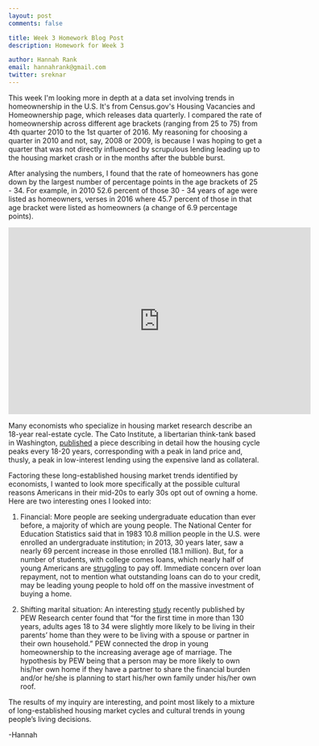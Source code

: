 ```yaml
---
layout: post
comments: false

title: Week 3 Homework Blog Post
description: Homework for Week 3

author: Hannah Rank
email: hannahrank@gmail.com
twitter: sreknar
---
```


This week I'm looking more in depth at a data set involving trends in homeownership in the U.S.
It's from Census.gov's Housing Vacancies and Homeownership page, which releases data quarterly. I compared the rate of homeownership across different age brackets (ranging from 25 to 75) from 4th quarter 2010 to the 1st quarter of 2016. My reasoning for choosing a quarter in 2010 and not, say, 2008 or 2009, is because I was hoping to get a quarter that was not directly influenced by scrupulous lending leading up to the housing market crash or in the months after the bubble burst. 

After analysing the numbers, I found that the rate of homeowners has gone down by the largest number of percentage points in the age brackets of 25 - 34. For example, in 2010 52.6 percent of those 30 - 34 years of age were listed as homeowners, verses in 2016 where 45.7 percent of those in that age bracket were listed as homeowners (a change of 6.9 percentage points). 

<iframe width="600" height="371" seamless frameborder="0" scrolling="no" src="https://docs.google.com/a/u.northwestern.edu/spreadsheets/d/1VhO4XP0zdAi0AOk7B13hsZ8rIojsIxMMzkzkqhGVYoI/pubchart?oid=476115155&amp;format=image"></iframe>

Many economists who specialize in housing market research describe an 18-year real-estate cycle. The Cato Institute, a libertarian think-tank based in Washington, <a href="http://www.cato.org/publications/commentary/great-18year-real-estate-cycle" target="_blank">published</a> a piece describing in detail how the housing cycle peaks every 18-20 years, corresponding with a peak in land price and, thusly, a peak in low-interest lending using the expensive land as collateral. 

Factoring these long-established housing market trends identified by economists, I wanted to look more specifically at the possible cultural reasons Americans in their mid-20s to early 30s opt out of owning a home. Here are two interesting ones I looked into:

1) Financial: More people are seeking undergraduate education than ever before, a majority of which are young people. The National Center for Education Statistics said that in 1983 10.8 million people in the U.S. were enrolled an undergraduate institution; in 2013, 30 years later, saw a nearly 69 percent increase in those enrolled (18.1 million). But, for a number of students, with college comes loans, which nearly half of young Americans are <a href="http://www.wsj.com/articles/more-than-40-of-student-borrowers-arent-making-payments-1459971348" target="_blank">struggling</a> to pay off. Immediate concern over loan repayment, not to mention what outstanding loans can do to your credit, may be leading young people to hold off on the massive investment of buying a home.

2) Shifting marital situation: An interesting <a href="http://www.pewsocialtrends.org/2016/05/24/for-first-time-in-modern-era-living-with-parents-edges-out-other-living-arrangements-for-18-to-34-year-olds/" target="_blank">study</a> recently published by PEW Research center found that “for the first time in more than 130 years, adults ages 18 to 34 were slightly more likely to be living in their parents’ home than they were to be living with a spouse or partner in their own household.” PEW connected the drop in young homeownership to the increasing average age of marriage. The hypothesis by PEW being that a person may be more likely to own his/her own home if they have a partner to share the financial burden and/or he/she is planning to start his/her own family under his/her own roof. 

The results of my inquiry are interesting, and point most likely to a mixture of long-established housing market cycles and cultural trends in young people’s living decisions. 

-Hannah
